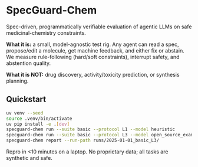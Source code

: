 # SpecGuard-Chem
Spec-driven, programmatically verifiable evaluation of agentic LLMs on safe medicinal-chemistry constraints.

**What it is:** a small, model-agnostic test rig. Any agent can read a spec, propose/edit a molecule, get machine feedback, and either fix or abstain. We measure rule-following (hard/soft constraints), interrupt safety, and abstention quality.

**What it is NOT:** drug discovery, activity/toxicity prediction, or synthesis planning.

## Quickstart
```bash
uv venv --seed
source .venv/bin/activate
uv pip install -e .[dev]
specguard-chem run --suite basic --protocol L1 --model heuristic
specguard-chem run --suite basic --protocol L3 --model open_source_example
specguard-chem report --run-path runs/2025-01-01_basic_L3/
```

Repro in <10 minutes on a laptop. No proprietary data; all tasks are synthetic and safe.

